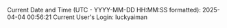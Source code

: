 Current Date and Time (UTC - YYYY-MM-DD HH:MM:SS formatted): 2025-04-04 00:56:21
Current User's Login: luckyaiman
